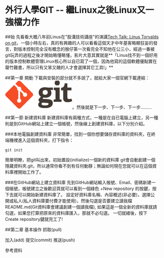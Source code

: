 外行人學GIT -- 繼Linux之後Linux又一強檔力作
===

##始
先看看大概八年前Linus在"股溝技術講座"的演講[Tech Talk: Linus Torvalds on git](https://www.youtube.com/watch?v=4XpnKHJAok8)，一個小時左右，真的有興趣的人可以看看這個天才中年基客略顯狂妄的發言，對版本控制完全沒有概念的猴仔第一次看完全不知他在公三小，經過一番被git玩弄的過程之後才開始略懂略懂，影片大意其實就是**「Linus找不到一個好用的版本控制軟體管理Linux核心所以自已寫了一個，因為他寫的這個軟體優點實在罄竹難書，所以只有又笨又醜的人才會選擇其它工具!」**

##第一章 開動
下載與安裝的部分就不多說了，就給大家一個官網下載連結： [![git logo](./GITlogo.png)](http://git-scm.com/downloads)。然後就是下一步、下一步、下一步………

##第一節 新建資料庫
新建資料庫有兩種方式，一種是在自已電腦上建立，另一種則是到GitHub網站上建立一個帳號，然後線上創建資料庫，以下分別介紹。

###本地電腦創建資料庫
非常簡單，找到一個你想要儲存資料庫的資料夾，在終端機裡進入這個資料夾，打下指令：
```
git init
```
簡單明瞭，把git叫出來，初始置設(initialize)一個新的資料庫
git會自動創建一個隱藏資料夾.git，所以通常你看不到有任何動靜；無論如何現在您就可以在這個資料庫裡開始工作了。

###在GitHub網站上建立資料庫
先到GitHub網站輸入帳號、Email、密碼新建一個帳號，帳號建立之後歡迎頁就可以看到一個綠色 +New repository 的按鍵，按下去就可以開始新建資料庫了。
設定好資料庫名稱、內容概述(非必要)，選擇公開或私人(私人資料庫要付費才能使用)，然後勾選是否要建立讀我檔README.md(Git資料庫會建議創建一個讀我檔), 如果這是一個全新的資料庫就請勾選，如果您打算把原來的資料庫匯入，那就不必勾選。
一切就緒後，按下Create repository鍵就完工了!

##第二章 基本操作
抓取(pull)

加入(add)
提交(commit)
推送(push)

參考資料
